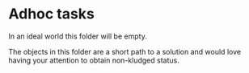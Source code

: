 # Adhoc tasks

In an ideal world this folder will be empty.

The objects in this folder are a short path to a solution and would love having
your attention to obtain non-kludged status.

